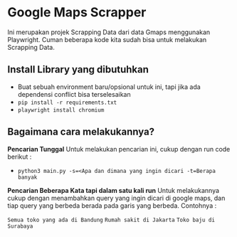 # Google Maps Scrapper

Ini merupakan projek Scrapping Data dari data Gmaps menggunakan Playwright.
Cuman beberapa kode kita sudah bisa untuk melakukan Scrapping Data.

## Install Library yang dibutuhkan
-  Buat sebuah environment baru/opsional untuk ini, tapi jika ada dependensi conflict bisa terselesaikan
-  `pip install -r requirements.txt`
-  `playwright install chromium`

## Bagaimana cara melakukannya?
**Pencarian Tunggal**
Untuk melakukan pencarian ini, cukup dengan run code berikut :
- `python3 main.py -s=<Apa dan dimana yang ingin dicari -t=Berapa banyak`

**Pencarian Beberapa Kata tapi dalam satu kali run**
Untuk melakukannya cukup dengan menambahkan query yang ingin dicari di google maps, dan tiap query yang berbeda berada pada garis yang berbeda.
Contohnya :

`Semua toko yang ada di Bandung`
`Rumah sakit di Jakarta`
`Toko baju di Surabaya`

